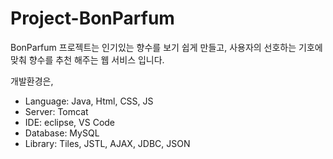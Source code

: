 # Project-BonParfum

 BonParfum 프로젝트는 인기있는 향수를 보기 쉽게 만들고, 사용자의 선호하는 기호에 맞춰 향수를 추천 해주는 웹 서비스 입니다.

개발환경은, <br/>
 - Language: Java, Html, CSS, JS <br/>
 - Server: Tomcat <br/>
 - IDE: eclipse, VS Code <br/>
 - Database: MySQL <br/>
 - Library: Tiles, JSTL, AJAX, JDBC, JSON <br/>
